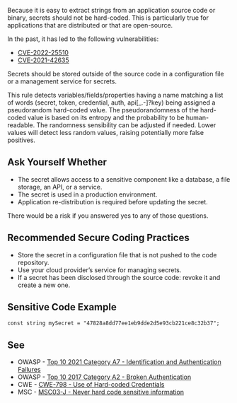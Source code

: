 Because it is easy to extract strings from an application source code or binary, secrets should not be hard-coded. This is particularly true for
applications that are distributed or that are open-source.

In the past, it has led to the following vulnerabilities:

- [CVE-2022-25510](http://cve.mitre.org/cgi-bin/cvename.cgi?name=CVE-2022-25510)
- [CVE-2021-42635](http://cve.mitre.org/cgi-bin/cvename.cgi?name=CVE-2021-42635)

Secrets should be stored outside of the source code in a configuration file or a management service for secrets.

This rule detects variables/fields/properties having a name matching a list of words (secret, token, credential, auth, api[\_.-]?key) being assigned
a pseudorandom hard-coded value. The pseudorandomness of the hard-coded value is based on its entropy and the probability to be human-readable. The
randomness sensibility can be adjusted if needed. Lower values will detect less random values, raising potentially more false positives.

## Ask Yourself Whether

- The secret allows access to a sensitive component like a database, a file storage, an API, or a service.
- The secret is used in a production environment.
- Application re-distribution is required before updating the secret.

There would be a risk if you answered yes to any of those questions.

## Recommended Secure Coding Practices

- Store the secret in a configuration file that is not pushed to the code repository.
- Use your cloud provider’s service for managing secrets.
- If a secret has been disclosed through the source code: revoke it and create a new one.

## Sensitive Code Example

    const string mySecret = "47828a8dd77ee1eb9dde2d5e93cb221ce8c32b37";

## See

- OWASP - [Top 10 2021 Category A7 - Identification and
  Authentication Failures](https://owasp.org/Top10/A07_2021-Identification_and_Authentication_Failures/)
- OWASP - [Top 10 2017 Category A2 - Broken Authentication](https://owasp.org/www-project-top-ten/2017/A2_2017-Broken_Authentication)
- CWE - [CWE-798 - Use of Hard-coded Credentials](https://cwe.mitre.org/data/definitions/798)
- MSC - [MSC03-J - Never hard code sensitive information](https://wiki.sei.cmu.edu/confluence/x/OjdGBQ)